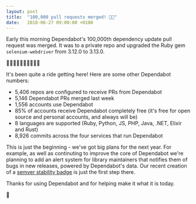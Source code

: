 ```yaml
---
layout: post
title:  "100,000 pull requests merged! 💯🎉"
date:   2018-06-27 09:00:00 +0100
---
```


Early this morning Dependabot's 100,000th dependency update pull request was
merged. It was to a private repo and upgraded the Ruby gem `selenium-webdriver`
from 3.12.0 to 3.13.0.

💯🎉💯🎉💯🎉💯🎉💯🎉

It's been quite a ride getting here! Here are some other Dependabot numbers:
- 5,406 repos are configured to receive PRs from Dependabot
- 5,146 Dependabot PRs merged last week
- 1,556 accounts use Dependabot
- 85% of accounts receive Dependabot completely free (it's free for open source
  and personal accounts, and always will be)
- 8 languages are supported (Ruby, Python, JS, PHP, Java, .NET, Elixir and Rust)
- 8,926 commits across the four services that run Dependabot

This is just the beginning - we've got big plans for the next year. For example,
as well as continuting to improve the core of Dependabot we're planning to add
an alert system for library maintainers that notifies them of bugs in new
releases, powered by Dependabot's data. Our recent creation of a
[semver stability badge][semver-badge] is just the first step there.

Thanks for using Dependabot and for helping make it what it is today.

💯

[languages]: https://dependabot.com/#languages
[greysteil]: https://github.com/greysteil/
[semver-badge]: https://dependabot.com/compatibility-score.html
